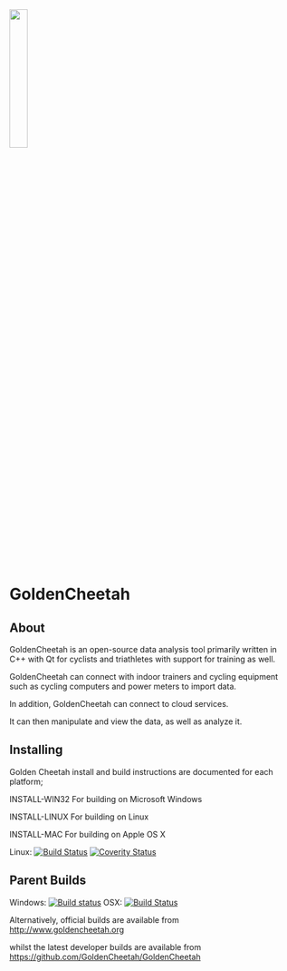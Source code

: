 <img src="src/Resources/images/gc.png" height="25%" width="25%">

# GoldenCheetah

## About 

GoldenCheetah is an open-source data analysis tool primarily written in C++
with Qt for cyclists and triathletes 
with support for training as well. 

GoldenCheetah can connect with indoor trainers and cycling equipment such 
as cycling computers and power meters to import data. 

In addition, GoldenCheetah can connect to cloud services. 

It can then manipulate and view the data, as well as analyze it.



## Installing 

Golden Cheetah install and build instructions are documented
for each platform;

INSTALL-WIN32   For building on Microsoft Windows

INSTALL-LINUX   For building on Linux

INSTALL-MAC     For building on Apple OS X


Linux: [![Build Status](https://travis-ci.com/pavlinux/GoldenCheetah.svg?branch=master)](https://travis-ci.com/pavlinux/GoldenCheetah)
[![Coverity Status](https://scan.coverity.com/projects/20068/badge.svg)](https://scan.coverity.com/projects/pavlinux-goldencheetah)

## Parent Builds
Windows: [![Build status](https://ci.appveyor.com/api/projects/status/i6dwn4m8oyu52ihi?svg=true)](https://ci.appveyor.com/project/Joern-R/goldencheetah-knhd8)
OSX: [![Build Status](https://travis-ci.org/GoldenCheetah/GoldenCheetah.svg?branch=master)](https://travis-ci.org/GoldenCheetah/GoldenCheetah)

Alternatively, official builds are available from http://www.goldencheetah.org

whilst the latest developer builds are available from https://github.com/GoldenCheetah/GoldenCheetah
